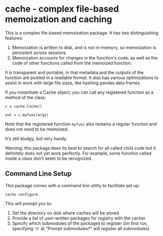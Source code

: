 # cache - complex file-based memoization and caching


This is a complex file-based memoization package. It has two distinguishing features:

1. Memoization is written to disk, and is not in-memory, so memoization is persistent across sessions.
2. Memoization accounts for changes in the function's code, as well as the code of other functions called from the memoized function.


It is transparent and portable, in that metadata and the outputs of the function are pickled in a readable format. It also has various optimizations to assist in work with large file sizes, like hashing pandas data frames.

If you instantiate a Cache object, you can call any registered function as a method of the class:

```
c = cache.Cache()

out = c.myfunc(args)
```
Note that the registered function `myfunc` also remains a regular function and does not *need* to be memoized.

It's still kludgy, but very handy.

Warning: this package does its best to search for all called child code but it definitely does not yet work perfectly. For example, some function called inside a class don't seem to be recognized.



## Command Line Setup ##

This package comes with a command line utility to facilitate set up:

`cache configure`

This will prompt you to:
1. Set the directory on disk where caches will be stored
2. Provide a list of user-written packages for registry with the cacher
3. Specify which submodules of the packages to register
	(on first run, specifying 'n' at "Prompt submodules?" will register all submodules)
